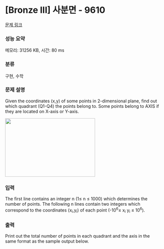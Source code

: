 # [Bronze III] 사분면 - 9610 

[문제 링크](https://www.acmicpc.net/problem/9610) 

### 성능 요약

메모리: 31256 KB, 시간: 80 ms

### 분류

구현, 수학

### 문제 설명

<p>Given the coordinates (x,y) of some points in 2-dimensional plane, find out which quadrant (Q1-Q4) the points belong to. Some points belong to AXIS if they are located on X-axis or Y-axis. </p>

<p><img alt="" src="" style="height:190px; width:292px"></p>

<p> </p>

### 입력 

 <p>The first line contains an integer n (1≤ n ≤ 1000) which determines the number of points. The following n lines contain two integers which correspond to the coordinates (x<sub>i</sub>,y<sub>i</sub>) of each point (-10<sup>6</sup>≤ x<sub>i</sub> y<sub>i</sub> ≤ 10<sup>6</sup>). </p>

<p> </p>

### 출력 

 <p>Print out the total number of points in each quadrant and the axis in the same format as the sample output below. </p>

<p> </p>

